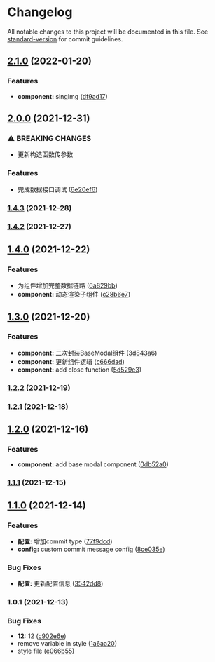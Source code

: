 # Changelog

All notable changes to this project will be documented in this file. See [standard-version](https://github.com/conventional-changelog/standard-version) for commit guidelines.

## [2.1.0](https://github.com/jihainan/lark-treasure-chest/compare/v2.0.0...v2.1.0) (2022-01-20)


### Features

* **component:** singImg ([df9ad17](https://github.com/jihainan/lark-treasure-chest/commit/df9ad17b46c83ae64e0e0838919c484f548fb919))

## [2.0.0](https://github.com/jihainan/lark-treasure-chest/compare/v1.4.3...v2.0.0) (2021-12-31)


### ⚠ BREAKING CHANGES

* 更新构造函数传参数

### Features

* 完成数据接口调试 ([6e20ef6](https://github.com/jihainan/lark-treasure-chest/commit/6e20ef69a1695984da95a5f7008e998253995376))

### [1.4.3](https://github.com/jihainan/lark-treasure-chest/compare/v1.4.2...v1.4.3) (2021-12-28)

### [1.4.2](https://github.com/jihainan/lark-treasure-chest/compare/v1.4.0...v1.4.2) (2021-12-27)

## [1.4.0](https://github.com/jihainan/lark-treasure-chest/compare/v1.3.0...v1.4.0) (2021-12-22)


### Features

* 为组件增加完整数据链路 ([6a829bb](https://github.com/jihainan/lark-treasure-chest/commit/6a829bb689cef23b9b292d211817d9194fbbc3b7))
* **component:** 动态渲染子组件 ([c28b6e7](https://github.com/jihainan/lark-treasure-chest/commit/c28b6e788e0705938e10b0a4a605b2b970695d51))

## [1.3.0](https://github.com/jihainan/lark-treasure-chest/compare/v1.2.2...v1.3.0) (2021-12-20)


### Features

* **component:** 二次封装BaseModal组件 ([3d843a6](https://github.com/jihainan/lark-treasure-chest/commit/3d843a6d384260a3aeaffc7b16c6f2000586109e))
* **component:** 更新组件逻辑 ([c666dad](https://github.com/jihainan/lark-treasure-chest/commit/c666dadfe2654e14be731e87a44afc67ef7f088d))
* **component:** add close function ([5d529e3](https://github.com/jihainan/lark-treasure-chest/commit/5d529e33f9f8e0809cc21181fc43a72538a1c1d5))

### [1.2.2](https://github.com/jihainan/lark-treasure-chest/compare/v1.2.1...v1.2.2) (2021-12-19)

### [1.2.1](https://github.com/jihainan/lark-treasure-chest/compare/v1.2.0...v1.2.1) (2021-12-18)

## [1.2.0](https://github.com/jihainan/lark-treasure-chest/compare/v1.1.1...v1.2.0) (2021-12-16)


### Features

* **component:** add base modal component ([0db52a0](https://github.com/jihainan/lark-treasure-chest/commit/0db52a0673e1d686231815a0d6f170f6f4b1e3c2))

### [1.1.1](https://github.com/jihainan/lark-treasure-chest/compare/v1.1.0...v1.1.1) (2021-12-15)

## [1.1.0](https://github.com/jihainan/lark-treasure-chest/compare/v1.0.1...v1.1.0) (2021-12-14)


### Features

* **配置:** 增加commit type ([77f9dcd](https://github.com/jihainan/lark-treasure-chest/commit/77f9dcd67e205f8ac85c93040a57b25f428ba5e7))
* **config:** custom commit message config ([8ce035e](https://github.com/jihainan/lark-treasure-chest/commit/8ce035e039ff5cc732f98f1dd0d6999061a80469))


### Bug Fixes

* **配置:** 更新配置信息 ([3542dd8](https://github.com/jihainan/lark-treasure-chest/commit/3542dd82ebd14464be2d92abc127762bfbb6372d))

### 1.0.1 (2021-12-13)


### Bug Fixes

* **12:** 12 ([c902e6e](https://github.com/jihainan/lark-treasure-chest/commit/c902e6e98e84394b01061490bedffcad9d9803d5))
* remove variable in style ([1a6aa20](https://github.com/jihainan/lark-treasure-chest/commit/1a6aa20dc206ce5b4a101b18b36b3ddb47d100e9))
* style file ([e066b55](https://github.com/jihainan/lark-treasure-chest/commit/e066b55938581bdebf7204494031139d146927d6))

